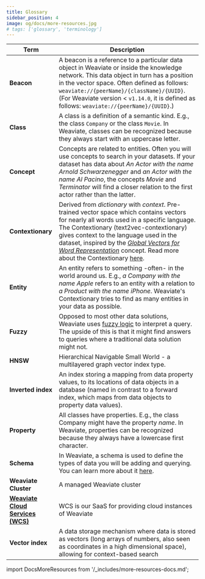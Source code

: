 ```yaml
---
title: Glossary
sidebar_position: 4
image: og/docs/more-resources.jpg
# tags: ['glossary', 'terminology']
---
```



| Term | Description |
| ---- | ----------- |
| **Beacon** | A beacon is a reference to a particular data object in Weaviate or inside the knowledge network. This data object in turn has a position in the vector space. Often defined as follows: `weaviate://{peerName}/{className}/{UUID}`. (For Weaviate version < `v1.14.0`, it is defined as follows: `weaviate://{peerName}/{UUID}`.) |
| **Class** | A class is a definition of a semantic kind. E.g., the class `Company` or the class `Movie`. In Weaviate, classes can be recognized because they always start with an uppercase letter. |
| **Concept** | Concepts are related to entities. Often you will use concepts to search in your datasets. If your dataset has data about _An Actor with the name Arnold Schwarzenegger_ and _an Actor with the name Al Pacino_, the concepts _Movie_ and _Terminator_ will find a closer relation to the first actor rather than the latter. |
| **Contextionary** | Derived from *dictionary* with *context*. Pre-trained vector space which contains vectors for nearly all words used in a specific language. The Contextionary (text2vec-contextionary) gives context to the language used in the dataset, inspired by the [*Global Vectors for Word Representation*](https://github.com/stanfordnlp/GloVe) concept. Read more about the Contextionary [here](/developers/weaviate/modules/retriever-vectorizer-modules/text2vec-contextionary.md). |
| **Entity** | An entity refers to something -often- in the world around us. E.g., _a Company with the name Apple_ refers to an entity with a relation to _a Product with the name iPhone_. Weaviate's Contextionary tries to find as many entities in your data as possible. |
| **Fuzzy** | Opposed to most other data solutions, Weaviate uses [fuzzy logic](https://en.wikipedia.org/wiki/Fuzzy_logic) to interpret a query. The upside of this is that it might find answers to queries where a traditional data solution might not. |
| **HNSW** | Hierarchical Navigable Small World - a multilayered graph vector index type. |
| **Inverted index** | An index storing a mapping from data property values, to its locations of data objects in a database (named in contrast to a forward index, which maps from data objects to property data values). |
| **Property** | All classes have properties. E.g., the class Company might have the property _name_. In Weaviate, properties can be recognized because they always have a lowercase first character. |
| **Schema** | In Weaviate, a schema is used to define the types of data you will be adding and querying. You can learn more about it [here](../starter-guides/schema.md). |
| **Weaviate Cluster** | A managed Weaviate cluster |
| **[Weaviate Cloud Services (WCS)](https://console.weaviate.cloud/)** | WCS is our SaaS for providing cloud instances of Weaviate |
| **Vector index** | A data storage mechanism where data is stored as vectors (long arrays of numbers, also seen as coordinates in a high dimensional space), allowing for context-based search |


import DocsMoreResources from '/_includes/more-resources-docs.md';

<DocsMoreResources />

